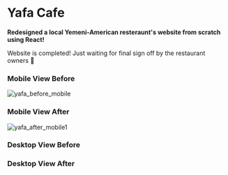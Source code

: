 # Yafa Cafe

**Redesigned a local Yemeni-American resteraunt's website from scratch using React!**

Website is completed! Just waiting for final sign off by the restaurant owners 🙂

### Mobile View Before
![yafa_before_mobile](https://user-images.githubusercontent.com/24259728/130336795-36b0cb42-bc40-4bda-bcee-22df65fa4051.gif)

### Mobile View After

![yafa_after_mobile1](https://user-images.githubusercontent.com/24259728/130336898-19d2e706-265e-4928-b0bd-b20531c9a6fa.gif)

### Desktop View Before

### Desktop View After
